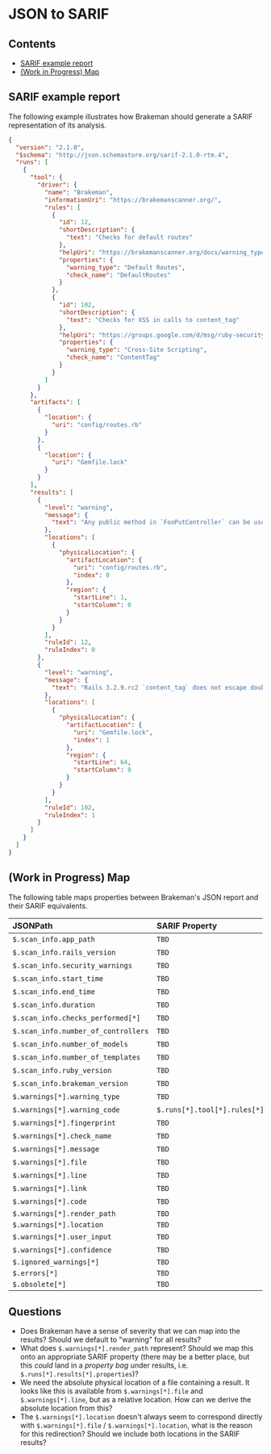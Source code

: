# JSON to SARIF

## Contents

- [SARIF example report](#sarif-example-report)
- [(Work in Progress) Map](#work-in-progress-map)

## SARIF example report

The following example illustrates how Brakeman should generate a SARIF representation of its analysis.

```json
{
  "version": "2.1.0",
  "$schema": "http://json.schemastore.org/sarif-2.1.0-rtm.4",
  "runs": [
    {
      "tool": {
        "driver": {
          "name": "Brakeman",
          "informationUri": "https://brakemanscanner.org/",
          "rules": [
            {
              "id": 12,
              "shortDescription": {
                "text": "Checks for default routes"
              },
              "helpUri": "https://brakemanscanner.org/docs/warning_types/default_routes/",
              "properties": {
                "warning_type": "Default Routes",
                "check_name": "DefaultRoutes"
              }
            },
            {
              "id": 102,
              "shortDescription": {
                "text": "Checks for XSS in calls to content_tag"
              },
              "helpUri": "https://groups.google.com/d/msg/ruby-security-ann/8B2iV2tPRSE/JkjCJkSoCgAJ",
              "properties": {
                "warning_type": "Cross-Site Scripting",
                "check_name": "ContentTag"
              }
            }
          ]
        }
      },
      "artifacts": [
        {
          "location": {
            "uri": "config/routes.rb"
          }
        },
        {
          "location": {
            "uri": "Gemfile.lock"
          }
        }
      ],
      "results": [
        {
          "level": "warning",
          "message": {
            "text": "Any public method in `FooPutController` can be used as an action for `put` requests."
          },
          "locations": [
            {
              "physicalLocation": {
                "artifactLocation": {
                  "uri": "config/routes.rb",
                  "index": 0
                },
                "region": {
                  "startLine": 1,
                  "startColumn": 0
                }
              }
            }
          ],
          "ruleId": 12,
          "ruleIndex": 0
        },
        {
          "level": "warning",
          "message": {
            "text": "Rails 3.2.9.rc2 `content_tag` does not escape double quotes in attribute values (CVE-2016-6316). Upgrade to Rails 3.2.22.4"
          },
          "locations": [
            {
              "physicalLocation": {
                "artifactLocation": {
                  "uri": "Gemfile.lock",
                  "index": 1
                },
                "region": {
                  "startLine": 64,
                  "startColumn": 0
                }
              }
            }
          ],
          "ruleId": 102,
          "ruleIndex": 1
        }
      ]
    }
  ]
}
```

## (Work in Progress) Map

The following table maps properties between Brakeman's JSON report and their SARIF equivalents.

| JSONPath                            | SARIF Property                  | Example Value(s)                                                                       |
|:------------------------------------|:--------------------------------|:---------------------------------------------------------------------------------------|
| `$.scan_info.app_path`              | `TBD`                           | "/path/to/brakeman/test/apps/rails3.2"                                                 |
| `$.scan_info.rails_version`         | `TBD`                           | "3.2.9.rc2"                                                                            |
| `$.scan_info.security_warnings`     | `TBD`                           | 45                                                                                     |
| `$.scan_info.start_time`            | `TBD`                           | "2020-07-09 16:55:31 -0500"                                                            |
| `$.scan_info.end_time`              | `TBD`                           | "2020-07-09 16:55:31 -0500"                                                            |
| `$.scan_info.duration`              | `TBD`                           | 0.363584                                                                               |
| `$.scan_info.checks_performed[*]`   | `TBD`                           | ["BasicAuth", ...]                                                                     |
| `$.scan_info.number_of_controllers` | `TBD`                           | 4                                                                                      |
| `$.scan_info.number_of_models`      | `TBD`                           | 5                                                                                      |
| `$.scan_info.number_of_templates`   | `TBD`                           | 13                                                                                     |
| `$.scan_info.ruby_version`          | `TBD`                           | "2.7.1"                                                                                |
| `$.scan_info.brakeman_version`      | `TBD`                           | "4.8.2"                                                                                |
| `$.warnings[*].warning_type`        | `TBD`                           | "Default Routes"                                                                       |
| `$.warnings[*].warning_code`        | `$.runs[*].tool[*].rules[*].id` | 12                                                                                     |
| `$.warnings[*].fingerprint`         | `TBD`                           | "05a92f06689436b7b8189c358baab371de5f0fb7936ab206a11b251b0e5f7570"                     |
| `$.warnings[*].check_name`          | `TBD`                           | "DefaultRoutes"                                                                        |
| `$.warnings[*].message`             | `TBD`                           | "Any public method in `FooPutController` can be used as an action for `put` requests." |
| `$.warnings[*].file`                | `TBD`                           | "config/routes.rb"                                                                     |
| `$.warnings[*].line`                | `TBD`                           | null, 1                                                                                |
| `$.warnings[*].link`                | `TBD`                           | "https://brakemanscanner.org/docs/warning_types/default_routes/"                       |
| `$.warnings[*].code`                | `TBD`                           | "User.find(params[:id]).bio", "params[:bad_stuff]", null                               |
| `$.warnings[*].render_path`         | `TBD`                           | `TODO`                                                                                 |
| `$.warnings[*].location`            | `TBD`                           | `TODO`                                                                                 |
| `$.warnings[*].user_input`          | `TBD`                           | "params[:user_input]", null                                                            |
| `$.warnings[*].confidence`          | `TBD`                           | "Medium"                                                                               |
| `$.ignored_warnings[*]`             | `TBD`                           | `TODO`                                                                                 |
| `$.errors[*]`                       | `TBD`                           | `TODO`                                                                                 |
| `$.obsolete[*]`                     | `TBD`                           | `TODO`                                                                                 |

## Questions

- Does Brakeman have a sense of severity that we can map into the results? Should we default to "warning" for all results?
- What does `$.warnings[*].render_path` represent? Should we map this onto an appropriate SARIF property (there may be a better place, but this _could_ land in a _property bag_ under results, i.e. `$.runs[*].results[*].properties`)?
- We need the absolute physical location of a file containing a result. It looks like this is available from `$.warnings[*].file` and `$.warnings[*].line`, but as a relative location. How can we derive the absolute location from this?
- The `$.warnings[*].location` doesn't always seem to correspond directly with `$.warnings[*].file` / `$.warnings[*].location`, what is the reason for this redirection? Should we include both locations in the SARIF results?
